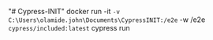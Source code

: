 "# Cypress-INIT" 
docker run -it `
  -v C:\Users\olamide.john\Documents\CypressINIT:/e2e `
  -w /e2e `
  cypress/included:latest `
  cypress run
